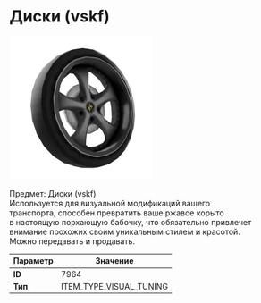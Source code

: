 # Диски (vskf)

![Item Image](../img/7964.webp?raw=true)

Предмет: Диски (vskf)<br>Используется для визуальной модификаций вашего<br>транспорта, способен превратить ваше ржавое корыто<br>в настоящую порхающую бабочку, что обязательно привлечет<br>внимание прохожих своим уникальным стилем и красотой.<br>Можно передавать и продавать.


| Параметр | Значение |
|----------|----------|
| **ID** | 7964 |
| **Тип** | ITEM_TYPE_VISUAL_TUNING |

